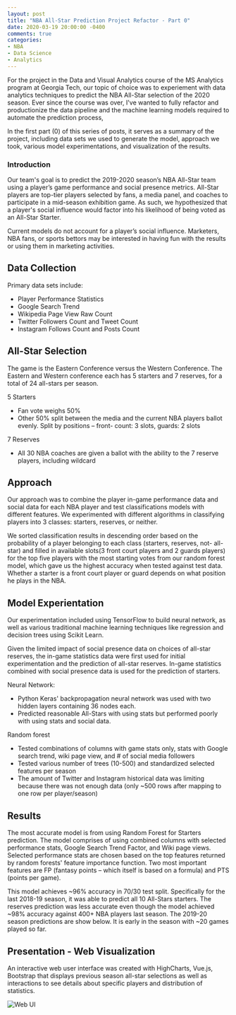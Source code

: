 ```yaml
---
layout: post
title: "NBA All-Star Prediction Project Refactor - Part 0"
date: 2020-03-19 20:00:00 -0400
comments: true
categories:
- NBA
- Data Science
- Analytics
---
```


For the project in the Data and Visual Analytics course of the MS Analytics program at Georgia Tech, our topic of choice was to experiement with data analytics techniques to predict the NBA All-Star selection of the 2020 season. Ever since the course was over, I've wanted to fully refactor and productionize the data pipeline and the machine learning models required to automate the prediction process, 

In the first part (0) of this series of posts, it serves as a summary of the project, including data sets we used to generate the model, approach we took, various model experimentations, and visualization of the results.

### Introduction
Our team's goal is to predict the 2019-2020 season’s NBA All-Star team using a player’s game performance and social presence metrics.
All-Star players are top-tier players selected by fans, a media panel, and coaches to participate in a mid-season exhibition game. As such, we hypothesized that a player's social influence would factor into his likelihood of being voted as an All-Star Starter.

Current models do not account for a player’s social influence. Marketers, NBA fans, or sports bettors may be interested in having fun with the results or using them in marketing activities.

## Data Collection

Primary data sets include:

* Player Performance Statistics
* Google Search Trend
* Wikipedia Page View Raw Count
* Twitter Followers Count and Tweet Count
* Instagram Follows Count and Posts Count

## All-Star Selection
The game is the Eastern Conference versus the Western Conference. The Eastern and Western conference each has 5 starters and 7 reserves, for a total of 24 all-stars per season.

5 Starters

* Fan vote weighs 50%
* Other 50% split between the media and the current NBA players ballot evenly. Split by positions – front- count: 3 slots, guards: 2 slots

7 Reserves

* All 30 NBA coaches are given a ballot with the ability to the 7 reserve players, including wildcard

## Approach
Our approach was to combine the player in-game performance data and social data for each NBA player and test classifications models with different features. We experimented with different algorithms in classifying players into 3 classes: starters, reserves, or neither.

We sorted classification results in descending order based on the probability of a player belonging to each class (starters, reserves, not- all-star) and filled in available slots(3 front court players and 2 guards players) for the top five players with the most starting votes from our random forest model, which gave us the highest accuracy when tested against test data. Whether a starter is a front court player or guard depends on what position he plays in the NBA.

## Model Experientation

Our experimentation included using TensorFlow to build neural network, as well as various traditional machine learning techniques like regression and decision trees using Scikit Learn.

Given the limited impact of social presence data on choices of all-star reserves, the in-game statistics data were first used for initial experimentation and the prediction of all-star reserves. In-game statistics combined with social presence data is used for the prediction of starters.

Neural Network:

* Python Keras' backpropagation neural network was used with two hidden layers containing 36 nodes each.
* Predicted reasonable All-Stars with using stats but performed poorly with using stats and social data.

Random forest
* Tested combinations of columns with game stats only, stats with Google search trend, wiki page view, and # of social media followers
* Tested various number of trees (10-500) and standardized selected features per season
* The amount of Twitter and Instagram historical data was limiting because there was not enough data (only ~500 rows after mapping to one row per player/season)

## Results
The most accurate model is from using Random Forest for Starters prediction. The model comprises of using combined columns with selected performance stats, Google Search Trend Factor, and Wiki page views. Selected performance stats are chosen based on the top features returned by random forests' feature importance function. Two most important features are FP (fantasy points – which itself is based on a formula) and PTS (points per game).

This model achieves ~96% accuracy in 70/30 test split. Specifically for the last 2018-19 season, it was able to predict all 10 All-Stars starters. The reserves prediction was less accurate even though the model achieved ~98% accuracy against 400+ NBA players last season. The 2019-20 season predictions are show below. It is early in the season with ~20 games played so far.

## Presentation - Web Visualization
An interactive web user interface was created with HighCharts, Vue.js, Bootstrap that displays previous season all-star selections as well as interactions to see details about specific players and distribution of statistics.

![Web UI](images/allstar-nba-img/web-ui-0.png)

